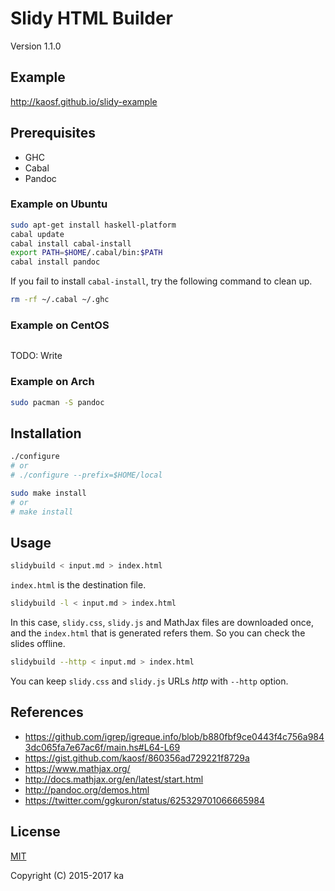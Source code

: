 # Slidy HTML Builder

Version 1.1.0

## Example

http://kaosf.github.io/slidy-example

## Prerequisites

* GHC
* Cabal
* Pandoc

### Example on Ubuntu

```sh
sudo apt-get install haskell-platform
cabal update
cabal install cabal-install
export PATH=$HOME/.cabal/bin:$PATH
cabal install pandoc
```

If you fail to install `cabal-install`, try the following command to clean up.

```sh
rm -rf ~/.cabal ~/.ghc
```

### Example on CentOS

```sh
```

TODO: Write

### Example on Arch

```sh
sudo pacman -S pandoc
```

## Installation

```sh
./configure
# or
# ./configure --prefix=$HOME/local

sudo make install
# or
# make install
```

## Usage

```sh
slidybuild < input.md > index.html
```

`index.html` is the destination file.

```sh
slidybuild -l < input.md > index.html
```

In this case, `slidy.css`, `slidy.js` and MathJax files are downloaded once,
and the `index.html` that is generated refers them. So you can check the slides
offline.

```sh
slidybuild --http < input.md > index.html
```

You can keep `slidy.css` and `slidy.js` URLs *http* with `--http` option.

## References

* https://github.com/igrep/igreque.info/blob/b880fbf9ce0443f4c756a9843dc065fa7e67ac6f/main.hs#L64-L69
* https://gist.github.com/kaosf/860356ad729221f8729a
* https://www.mathjax.org/
* http://docs.mathjax.org/en/latest/start.html
* http://pandoc.org/demos.html
* https://twitter.com/ggkuron/status/625329701066665984

## License

[MIT](http://opensource.org/licenses/MIT)

Copyright (C) 2015-2017 ka
